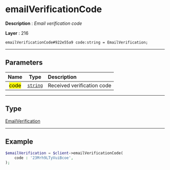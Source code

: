 # emailVerificationCode

**Description** : *Email verification code*

**Layer** : 216

```tl
emailVerificationCode#922e55a9 code:string = EmailVerification;
```

---

## Parameters

| Name | Type | Description |
| :---: | :---: | :--- |
| <mark>code</mark> | [`string`](type/string) | Received verification code |

---

## Type

[EmailVerification](type/EmailVerification)

---

## Example

```php
$emailVerification = $client->emailVerificationCode(
	code : '23Mrh9LTyVuiBcoe',
);
```